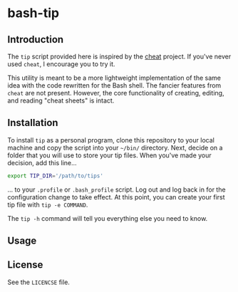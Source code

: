 # bash-tip


## Introduction

The `tip` script provided here is inspired by the [cheat](https://github.com/cheat/cheat)
project.  If you've never used `cheat`, I encourage you to try it.

This utility is meant to be a more lightweight implementation of the same
idea with the code rewritten for the Bash shell.  The fancier features from
`cheat` are not present.  However, the core functionality of creating,
editing, and reading "cheat sheets" is intact.


## Installation

To install `tip` as a personal program, clone this repository to your local
machine and copy the script into your `~/bin/` directory.  Next, decide on
a folder that you will use to store your tip files.  When you've made your
decision, add this line...

```bash
export TIP_DIR='/path/to/tips'
```

... to your `.profile` or `.bash_profile` script.  Log out and log back in
for the configuration change to take effect.  At this point, you can create
your first tip file with `tip -e COMMAND`. 

The `tip -h` command will tell you everything else you need to know.


## Usage

## License

See the `LICENCSE` file.
